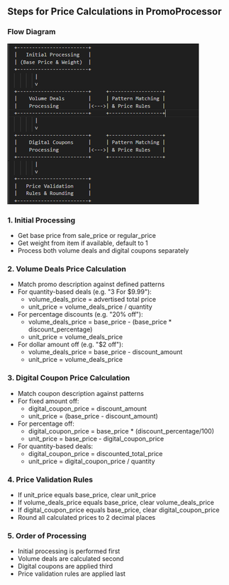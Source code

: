   ## Steps for Price Calculations in PromoProcessor

  ### Flow Diagram
  ![Price Calculation Flow](image.png)

  ### 1. Initial Processing
  - Get base price from sale_price or regular_price
  - Get weight from item if available, default to 1
  - Process both volume deals and digital coupons separately

  ### 2. Volume Deals Price Calculation
  - Match promo description against defined patterns
  - For quantity-based deals (e.g. "3 For $9.99"):
    * volume_deals_price = advertised total price
    * unit_price = volume_deals_price / quantity
  - For percentage discounts (e.g. "20% off"):
    * volume_deals_price = base_price - (base_price * discount_percentage)
    * unit_price = volume_deals_price
  - For dollar amount off (e.g. "$2 off"):
    * volume_deals_price = base_price - discount_amount
    * unit_price = volume_deals_price

  ### 3. Digital Coupon Price Calculation
  - Match coupon description against patterns
  - For fixed amount off:
    * digital_coupon_price = discount_amount
    * unit_price = (base_price - discount_amount)
  - For percentage off:
    * digital_coupon_price = base_price * (discount_percentage/100)
    * unit_price = base_price - digital_coupon_price
  - For quantity-based deals:
    * digital_coupon_price = discounted_total_price
    * unit_price = digital_coupon_price / quantity

  ### 4. Price Validation Rules
  - If unit_price equals base_price, clear unit_price
  - If volume_deals_price equals base_price, clear volume_deals_price
  - If digital_coupon_price equals base_price, clear digital_coupon_price
  - Round all calculated prices to 2 decimal places

  ### 5. Order of Processing
  - Initial processing is performed first
  - Volume deals are calculated second
  - Digital coupons are applied third
  - Price validation rules are applied last